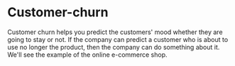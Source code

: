 # Customer-churn
Customer churn helps you predict the customers' mood whether they are going to stay or not. If the company can predict a customer who is about to use no longer the product, then the company can do something about it.   We'll see the example of the online e-commerce shop.
